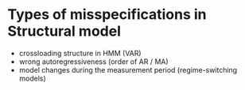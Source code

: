 # Types of misspecifications in Structural model

- crossloading structure in HMM (VAR)
- wrong autoregressiveness (order of AR / MA)
- model changes during the measurement period (regime-switching models)
